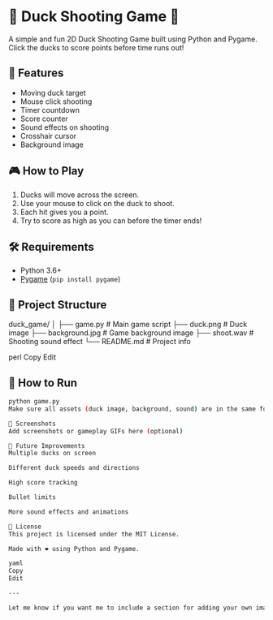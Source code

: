 # 🐥 Duck Shooting Game 🎯

A simple and fun 2D Duck Shooting Game built using Python and Pygame. Click the ducks to score points before time runs out!

## 🚀 Features

- Moving duck target
- Mouse click shooting
- Timer countdown
- Score counter
- Sound effects on shooting
- Crosshair cursor
- Background image

## 🎮 How to Play

1. Ducks will move across the screen.
2. Use your mouse to click on the duck to shoot.
3. Each hit gives you a point.
4. Try to score as high as you can before the timer ends!

## 🛠 Requirements

- Python 3.6+
- [Pygame](https://www.pygame.org/) (`pip install pygame`)

## 📁 Project Structure

duck_game/ │ ├── game.py # Main game script ├── duck.png # Duck image ├── background.jpg # Game background image ├── shoot.wav # Shooting sound effect └── README.md # Project info

perl
Copy
Edit

## 🧠 How to Run

```bash
python game.py
Make sure all assets (duck image, background, sound) are in the same folder as game.py.

📸 Screenshots
Add screenshots or gameplay GIFs here (optional)

🔧 Future Improvements
Multiple ducks on screen

Different duck speeds and directions

High score tracking

Bullet limits

More sound effects and animations

📜 License
This project is licensed under the MIT License.

Made with ❤️ using Python and Pygame.

yaml
Copy
Edit

---

Let me know if you want me to include a section for adding your own images or to generate a GIF preview for the game.







